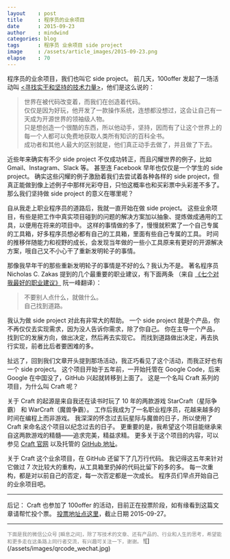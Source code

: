 ```yaml
---
layout    : post
title     : 程序员的业余项目
date      : 2015-09-23
author    : mindwind
categories: blog
tags      : 程序员 业余项目 side project
image     : /assets/article_images/2015-09-23.png
elapse    : 70
---
```


程序员的业余项目，我们也叫它 side project。
前几天，100offer 发起了一场活动叫 [<寻找实干和坚持的技术力量>](http://i.100offer.com/)，他们是这么说的：

  > 世界在被代码改变着，而我们在创造着代码。  
  > 仅仅是因为好玩，他开发了一款操作系统，连想都没想过，这会让自己有一天成为开源世界的领袖级人物。  
  > 只是想创造一个很酷的东西，所以他动手，坚持，因而有了让这个世界上的每一个人都可以免费地获取人类所有知识的百科全书。  
  > 成功者和其他人最大的区别就是，他们真正动手去做了，并且做了下去。

近些年来确实有不少 side project 不仅成功转正，而且闪耀世界的例子，比如 Gmail、Instagram、Slack 等。
甚至连 Facebook 早年也仅仅是一个学生的 side project。
确实这些闪耀的例子激励着我们去尝试着各种各样的 side project，但真正能做到像上述例子中那样光彩夺目，只怕这概率也和买彩票中头彩差不多了。
那么我们坚持做 side project 的意义在哪里呢？

自从我走上职业程序员的道路后，我就一直开始在做 side project。
这些业余项目，有些是把工作中真实项目碰到的问题的解决方案加以抽象、提炼做成通用的工具，以便用在将来的项目中。
这样的事情做的多了，慢慢就积累了一个自己专属的工具箱，好多程序员想必都有自己的工具箱，里面有些自己专属的工具。
时间的推移伴随能力和视野的成长，会发现当年做的一些小工具原来有更好的开源解决方案，哦自己又不小心干了重新发明轮子的事情。

那像我早年干的那些重新发明轮子的事情是不好的么？我认为不是。
著名程序员 Nicholas C. Zakas 提到的几个最重要的职业建议，有下面两条
（来自 [《七个对我最好的职业建议》](http://www.ruanyifeng.com/blog/2015/09/career-advice.html) 阮一峰翻译）：

  > 不要别人点什么，就做什么。  
  > 自己找到道路。  

我认为做 side project 对此有非常大的帮助。
一个 side project 就是个产品，你不再仅仅去实现需求，因为没人告诉你需求，除了你自己。
你在主导一个产品，找到它的发展方向，做出决定，然后再去实现它。
而找到道路做出决定，再去执行实现，前者比后者要困难的多。

扯远了，回到我们文章开头提到那场活动，我正巧看见了这个活动，而我正好也有一个 side project。
这个项目开始于五年前，一开始托管在 Google Code，后来 Google 在中国没了，GitHub 兴起就转移到上面了。
这是一个名叫 Craft 系列的项目，为什么叫 Craft 呢？

关于 Craft 的起源是来自我还在读书时玩了 10 年的两款游戏 StarCraft（星际争霸） 和 WarCraft（魔兽争霸）。
工作后我成为了一名职业程序员，花越来越多的时间在编程上而非游戏。
我深深的怀念过去玩星际与魔兽的日子，所以使用了 Craft 来命名这个项目以纪念过去的日子。
更重要的是，我希望这个项目能继承来自这两款游戏的精髓——追求完美，精益求精。
更多关于这个项目的内容，可以参见 [Craft 官网](http://craftcode.io/) 以及托管的 [GitHub 地址](https://github.com/mindwind)。


关于 Craft 这个业余项目，在 GitHub 还留下了几万行代码。
我记得这五年来针对它做过 7 次比较大的重构，从工具箱里扔掉的代码比留下的多的多。
每一次重构，都是对以前自己的否定，每一次否定都是一次成长。
程序员们早点开始自己的业余项目吧。

---
后记：
Craft 也参加了 100offer 的活动，目前正在投票阶段，如有缘看到这篇文章请帮忙投个票。
[投票地址点这里](http://i.100offer.com/projects/177)，截止日期 2015-09-27。


---
<small style="color:gray">
下面是我的微信公众号 [瞬息之间]，除了写技术的文章、还有产品的、行业和人生的思考，希望能和更多走在这条路上同行者交流，有兴趣可关注一下，谢谢。
</small>  
![](/assets/images/qrcode_wechat.jpg)
